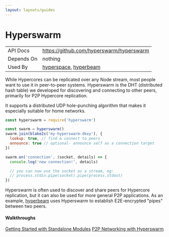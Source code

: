 ```yaml
---
layout: layouts/guides
---
```


# Hyperswarm

<table class="module-table">
  <tr>
    <td class="row-name">API Docs</td>
    <td><a href="https://github.com/hyperswarm/hyperswarm" class="external">https://github.com/hyperswarm/hyperswarm</a></td>
  </tr>
  <tr>
    <td class="row-name">Depends On</td>
    <td>
      nothing
    </td>
  </tr>
  <tr>
    <td class="row-name">Used By</td>
    <td>
      <a href="../../hyperspace/" title="Hyperspace">hyperspace</a>,
      <a href="https://github.com/mafintosh/hyperbeam" title="Hyperbeam" class="external">hyperbeam</a>
    </td>
  </tr>
</table>

While Hypercores can be replicated over any Node stream, most people want to use it in peer-to-peer systems. Hyperswarm is the DHT (distributed hash table) we developed for discovering and connecting to other peers, primarily for P2P Hypercore replication.

It supports a distributed UDP hole-punching algorithm that makes it especially suitable for home networks.

```js
const hyperswarm = require('hyperswarm')

const swarm = hyperswarm()
swarm.join(blake2s('my-hyperswarm-dkey'), {
  lookup: true, // find & connect to peers
  announce: true // optional- announce self as a connection target
})

swarm.on('connection', (socket, details) => {
  console.log('new connection!', details)

  // you can now use the socket as a stream, eg:
  // process.stdin.pipe(socket).pipe(process.stdout)
})
```

Hyperswarm is often used to discover and share peers for Hypercore replication, but it can also be used for more general P2P applications. As an example, <a href="https://github.com/mafintosh/hyperbeam" class="external">hyperbeam</a> uses Hyperswarm to establish E2E-encrypted "pipes" between two peers.

<div class="linklists two">
  <div class="linklist">
    <h4>Walkthroughs</h4>
    <a href="../../getting-started/standalone-modules/">Getting Started with Standalone Modules</a>
    <a href="../../walkthroughs/p2p-networking-with-hyperswarm/">P2P Networking with Hyperswarm</a>
  </div>
</div>